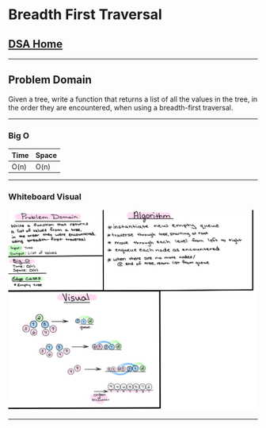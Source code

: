 # Breadth First Traversal

## [DSA Home](https://mistidinzy.github.io/data-structures-and-algorithms/)

---

## Problem Domain

Given a tree, write a function that returns a list of all the values in the tree, in the order they are encountered, when using a breadth-first traversal.

---

### Big O

| Time | Space |
| :----------- | :----------- |
| O(n) | O(n) |

---

### Whiteboard Visual

![Breadth First Img](/401/TreeBreadthFirst/tree-breadth-first.jpg)

---
